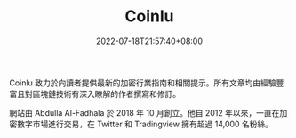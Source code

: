﻿---
weight: 
title: "Coinlu"
description: "Coinlu 致力于向读者提供最新的加密行业指南和相关提示"
date: 2022-07-18T21:57:40+08:00
lastmod: 2022-07-18T16:45:40+08:00
draft: false
authors: ["june"]
featuredImage: "coinlu.jpg"
link: "https://www.cypherhunter.com/zh-hant/p/coinlu/"
tags: ["元宇宙资讯","Coinlu"]
categories: ["navigation"]
navigation: ["元宇宙资讯"]
lightgallery: true
toc: true
pinned: false
recommend: false
recommend1: false
---
Coinlu 致力於向讀者提供最新的加密行業指南和相關提示。所有文章均由經驗豐富且對區塊鏈技術有深入瞭解的作者撰寫和修訂。 

網站由 Abdulla Al-Fadhala 於 2018 年 10 月創立。他自 2012 年以來，一直在加密數字市場進行交易，在 Twitter 和 Tradingview 擁有超過 14,000 名粉絲。